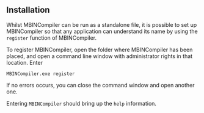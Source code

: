 ## Installation

Whilst MBINCompiler can be run as a standalone file, it is possible to set up MBINCompiler so that any application can understand its name by using the `register` function of MBINCompiler.

To register MBINCompiler, open the folder where MBINCompiler has been placed, and open a command line window with administrator rights in that location.
Enter

```
MBINCompiler.exe register
```

If no errors occurs, you can close the command window and open another one.

Entering `MBINCompiler` should bring up the `help` information.
